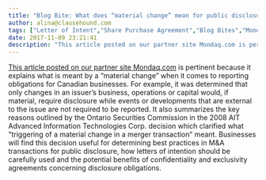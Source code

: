 ```yaml
---
title: "Blog Bite: What does “material change” mean for public disclosure in M&A transactions?"
author: alina@clausehound.com
tags: ["Letter of Intent","Share Purchase Agreement","Blog Bites","Mondaq"]
date: 2017-11-09 23:21:41
description: "This article posted on our partner site Mondaq.com is pertinent because it explains what is meant by a “material change” when it comes to reporting obligations for Canadian businesses. For example,..."
---
```


[This article posted on our partner site Mondaq.com](http://www.mondaq.com/canada/x/282778/Securities/When+Must+You+Publicly+Disclose+A+Letter+Of+Intent) is pertinent because it explains what is meant by a “material change” when it comes to reporting obligations for Canadian businesses. For example, it was determined that only changes in an issuer’s business, operations or capital would, if material, require disclosure while events or developments that are external to the issue are not required to be reported. It also summarizes the key reasons outlined by the Ontario Securities Commission in the 2008 AIT Advanced Information Technologies Corp. decision which clarified what “triggering of a material change in a merger transaction” meant. Businesses will find this decision useful for determining best practices in M&A transactions for public disclosure, how letters of intention should be carefully used and the potential benefits of confidentiality and exclusivity agreements concerning disclosure obligations.
